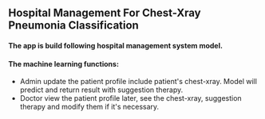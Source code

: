 ## Hospital Management For Chest-Xray Pneumonia Classification
#### The app is build following hospital management system model.
#### The machine learning functions: 
* Admin update the patient profile include patient's chest-xray. Model will predict and return result with suggestion therapy.
* Doctor view the patient profile later, see the chest-xray, suggestion therapy and modify them if it's necessary.



